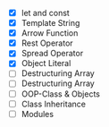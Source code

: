 - [x] let and const
- [x] Template String
- [x] Arrow Function
- [x] Rest Operator
- [x] Spread Operator
- [x] Object Literal
- [ ] Destructuring Array
- [ ] Destructuring Array
- [ ] OOP-Class & Objects
- [ ] Class Inheritance
- [ ] Modules
